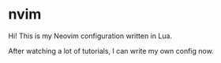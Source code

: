 # nvim

Hi! This is my Neovim configuration written in Lua.

After watching a lot of tutorials, I can write my own config now.



